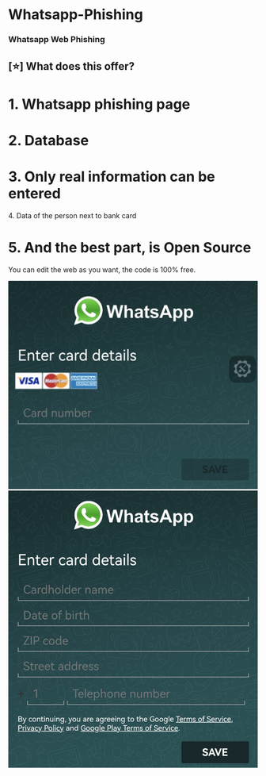 # Whatsapp-Phishing

<h3>Whatsapp Web Phishing</h3>
<h2>[⭐] What does this offer?</h2>
<h1> 1. Whatsapp phishing page </h1>
<h1> 2. Database</h1>
<h1> 3. Only real information can be entered</h1
<h1> 4. Data of the person next to bank card</h1>
<h1> 5. And the best part, is Open Source</h1>

<p>You can edit the web as you want, the code is 100% free.</p>

<img src="cap1.jpg">
<img src="cap2.jpg">
